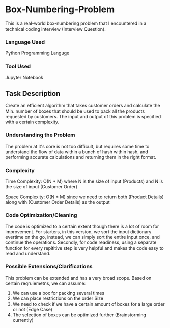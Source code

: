 # Box-Numbering-Problem
This is a real-world box-numbering problem that I encountered in a technical coding interview (Interview Question). 

### Language Used
Python Programming Languge 

### Tool Used
Jupyter Notebook 


## Task Description 
Create an efficient algorithm that takes customer orders and calculate the Min. number of boxes that should be used to pack all the products requested by customers. The input and output of this problem is specified with a certain complexity.   

### Understanding the Problem
The problem at it's core is not too difficult, but requires some time to understand the flow of data within a bunch of hash within hash, and performing accurate calculations and returning them in the right format. 

### Complexity
Time Complexity: O(N * M) where N is the size of input (Products) and N is the size of input (Customer Order) 

Space Complexity: O(N * M) since we need to return both (Product Details) along with (Customer Order Details) as the output  

### Code Optimization/Cleaning 
The code is optimized to a certain extent though there is a lot of room for improvement. 
For starters, in this version, we sort the input dictionary evertime on the go, instead, we can simply sort the entire input once, and continue the operations. 
Secondly, for code readiness, using a separate function for every repititive step is very helpful and makes the code easy to read and understand. 

### Possible Extensions/Clarifications
This problem can be extended and has a very broad scope. Based on certain reqruiemetns, we can assume:
1. We can use a box for packing several times 
2. We can place restrictions on the order Size 
3. We need to check if we have a certain amount of boxes for a large order or not (Edge Case) 
4. The selection of boxes can be optimized further (Brainstorming currently) 
